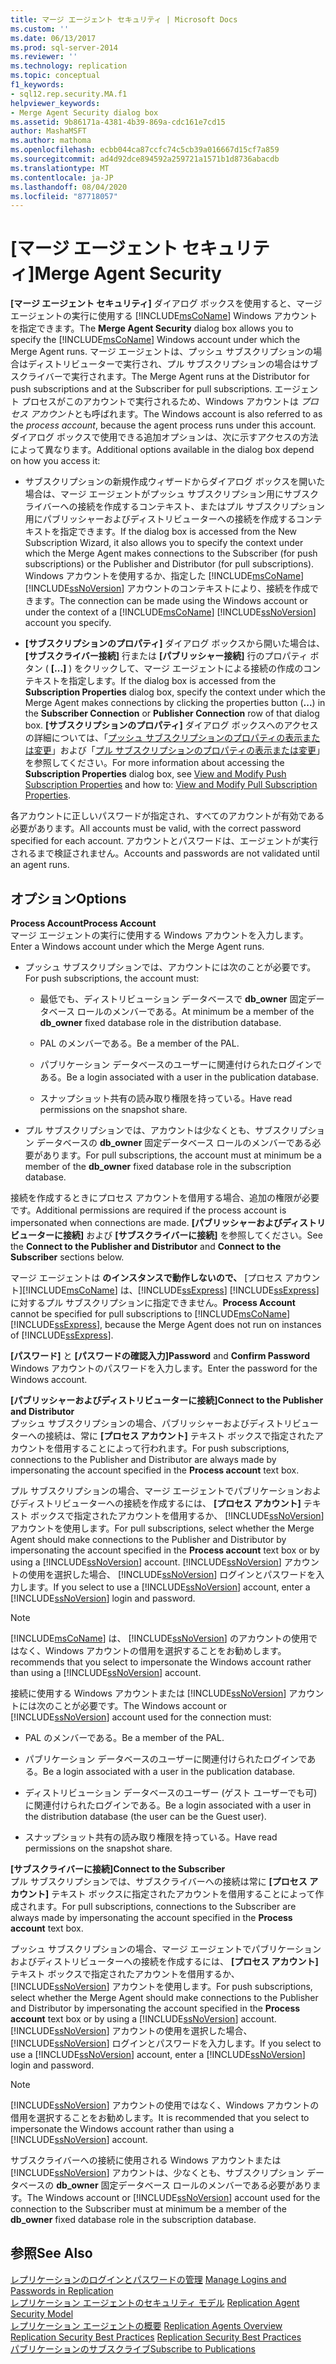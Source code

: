 ```yaml
---
title: マージ エージェント セキュリティ | Microsoft Docs
ms.custom: ''
ms.date: 06/13/2017
ms.prod: sql-server-2014
ms.reviewer: ''
ms.technology: replication
ms.topic: conceptual
f1_keywords:
- sql12.rep.security.MA.f1
helpviewer_keywords:
- Merge Agent Security dialog box
ms.assetid: 9b86171a-4381-4b39-869a-cdc161e7cd15
author: MashaMSFT
ms.author: mathoma
ms.openlocfilehash: ecbb044ca87ccfc74c5cb39a016667d15cf7a859
ms.sourcegitcommit: ad4d92dce894592a259721a1571b1d8736abacdb
ms.translationtype: MT
ms.contentlocale: ja-JP
ms.lasthandoff: 08/04/2020
ms.locfileid: "87718057"
---
```

# <a name="merge-agent-security"></a><span data-ttu-id="7dcda-102">[マージ エージェント セキュリティ]</span><span class="sxs-lookup"><span data-stu-id="7dcda-102">Merge Agent Security</span></span>
  <span data-ttu-id="7dcda-103">**[マージ エージェント セキュリティ]** ダイアログ ボックスを使用すると、マージ エージェントの実行に使用する [!INCLUDE[msCoName](../../includes/msconame-md.md)] Windows アカウントを指定できます。</span><span class="sxs-lookup"><span data-stu-id="7dcda-103">The **Merge Agent Security** dialog box allows you to specify the [!INCLUDE[msCoName](../../includes/msconame-md.md)] Windows account under which the Merge Agent runs.</span></span> <span data-ttu-id="7dcda-104">マージ エージェントは、プッシュ サブスクリプションの場合はディストリビューターで実行され、プル サブスクリプションの場合はサブスクライバーで実行されます。</span><span class="sxs-lookup"><span data-stu-id="7dcda-104">The Merge Agent runs at the Distributor for push subscriptions and at the Subscriber for pull subscriptions.</span></span> <span data-ttu-id="7dcda-105">エージェント プロセスがこのアカウントで実行されるため、Windows アカウントは *プロセス アカウント*とも呼ばれます。</span><span class="sxs-lookup"><span data-stu-id="7dcda-105">The Windows account is also referred to as the *process account*, because the agent process runs under this account.</span></span> <span data-ttu-id="7dcda-106">ダイアログ ボックスで使用できる追加オプションは、次に示すアクセスの方法によって異なります。</span><span class="sxs-lookup"><span data-stu-id="7dcda-106">Additional options available in the dialog box depend on how you access it:</span></span>  
  
-   <span data-ttu-id="7dcda-107">サブスクリプションの新規作成ウィザードからダイアログ ボックスを開いた場合は、マージ エージェントがプッシュ サブスクリプション用にサブスクライバーへの接続を作成するコンテキスト、またはプル サブスクリプション用にパブリッシャーおよびディストリビューターへの接続を作成するコンテキストを指定できます。</span><span class="sxs-lookup"><span data-stu-id="7dcda-107">If the dialog box is accessed from the New Subscription Wizard, it also allows you to specify the context under which the Merge Agent makes connections to the Subscriber (for push subscriptions) or the Publisher and Distributor (for pull subscriptions).</span></span> <span data-ttu-id="7dcda-108">Windows アカウントを使用するか、指定した [!INCLUDE[msCoName](../../includes/msconame-md.md)] [!INCLUDE[ssNoVersion](../../includes/ssnoversion-md.md)] アカウントのコンテキストにより、接続を作成できます。</span><span class="sxs-lookup"><span data-stu-id="7dcda-108">The connection can be made using the Windows account or under the context of a [!INCLUDE[msCoName](../../includes/msconame-md.md)] [!INCLUDE[ssNoVersion](../../includes/ssnoversion-md.md)] account you specify.</span></span>  
  
-   <span data-ttu-id="7dcda-109">**[サブスクリプションのプロパティ]** ダイアログ ボックスから開いた場合は、 **[サブスクライバー接続]** 行または **[パブリッシャー接続]** 行のプロパティ ボタン ( **[...]** ) をクリックして、マージ エージェントによる接続の作成のコンテキストを指定します。</span><span class="sxs-lookup"><span data-stu-id="7dcda-109">If the dialog box is accessed from the **Subscription Properties** dialog box, specify the context under which the Merge Agent makes connections by clicking the properties button (**...**) in the **Subscriber Connection** or **Publisher Connection** row of that dialog box.</span></span> <span data-ttu-id="7dcda-110">**[サブスクリプションのプロパティ]** ダイアログ ボックスへのアクセスの詳細については、「[プッシュ サブスクリプションのプロパティの表示または変更](view-and-modify-push-subscription-properties.md)」および「[プル サブスクリプションのプロパティの表示または変更](view-and-modify-pull-subscription-properties.md)」を参照してください。</span><span class="sxs-lookup"><span data-stu-id="7dcda-110">For more information about accessing the **Subscription Properties** dialog box, see [View and Modify Push Subscription Properties](view-and-modify-push-subscription-properties.md) and how to: [View and Modify Pull Subscription Properties](view-and-modify-pull-subscription-properties.md).</span></span>  
  
 <span data-ttu-id="7dcda-111">各アカウントに正しいパスワードが指定され、すべてのアカウントが有効である必要があります。</span><span class="sxs-lookup"><span data-stu-id="7dcda-111">All accounts must be valid, with the correct password specified for each account.</span></span> <span data-ttu-id="7dcda-112">アカウントとパスワードは、エージェントが実行されるまで検証されません。</span><span class="sxs-lookup"><span data-stu-id="7dcda-112">Accounts and passwords are not validated until an agent runs.</span></span>  
  
## <a name="options"></a><span data-ttu-id="7dcda-113">オプション</span><span class="sxs-lookup"><span data-stu-id="7dcda-113">Options</span></span>  
 <span data-ttu-id="7dcda-114">**Process Account**</span><span class="sxs-lookup"><span data-stu-id="7dcda-114">**Process Account**</span></span>  
 <span data-ttu-id="7dcda-115">マージ エージェントの実行に使用する Windows アカウントを入力します。</span><span class="sxs-lookup"><span data-stu-id="7dcda-115">Enter a Windows account under which the Merge Agent runs.</span></span>  
  
-   <span data-ttu-id="7dcda-116">プッシュ サブスクリプションでは、アカウントには次のことが必要です。</span><span class="sxs-lookup"><span data-stu-id="7dcda-116">For push subscriptions, the account must:</span></span>  
  
    -   <span data-ttu-id="7dcda-117">最低でも、ディストリビューション データベースで **db_owner** 固定データベース ロールのメンバーである。</span><span class="sxs-lookup"><span data-stu-id="7dcda-117">At minimum be a member of the **db_owner** fixed database role in the distribution database.</span></span>  
  
    -   <span data-ttu-id="7dcda-118">PAL のメンバーである。</span><span class="sxs-lookup"><span data-stu-id="7dcda-118">Be a member of the PAL.</span></span>  
  
    -   <span data-ttu-id="7dcda-119">パブリケーション データベースのユーザーに関連付けられたログインである。</span><span class="sxs-lookup"><span data-stu-id="7dcda-119">Be a login associated with a user in the publication database.</span></span>  
  
    -   <span data-ttu-id="7dcda-120">スナップショット共有の読み取り権限を持っている。</span><span class="sxs-lookup"><span data-stu-id="7dcda-120">Have read permissions on the snapshot share.</span></span>  
  
-   <span data-ttu-id="7dcda-121">プル サブスクリプションでは、アカウントは少なくとも、サブスクリプション データベースの **db_owner** 固定データベース ロールのメンバーである必要があります。</span><span class="sxs-lookup"><span data-stu-id="7dcda-121">For pull subscriptions, the account must at minimum be a member of the **db_owner** fixed database role in the subscription database.</span></span>  
  
 <span data-ttu-id="7dcda-122">接続を作成するときにプロセス アカウントを借用する場合、追加の権限が必要です。</span><span class="sxs-lookup"><span data-stu-id="7dcda-122">Additional permissions are required if the process account is impersonated when connections are made.</span></span> <span data-ttu-id="7dcda-123">**[パブリッシャーおよびディストリビューターに接続]** および **[サブスクライバーに接続]** を参照してください。</span><span class="sxs-lookup"><span data-stu-id="7dcda-123">See the **Connect to the Publisher and Distributor** and **Connect to the Subscriber** sections below.</span></span>  
  
 <span data-ttu-id="7dcda-124">マージ エージェントは  **のインスタンスで動作しないので、** [プロセス アカウント][!INCLUDE[msCoName](../../includes/msconame-md.md)] は、[!INCLUDE[ssExpress](../../includes/ssexpress-md.md)] [!INCLUDE[ssExpress](../../includes/ssexpress-md.md)] に対するプル サブスクリプションに指定できません。</span><span class="sxs-lookup"><span data-stu-id="7dcda-124">**Process Account** cannot be specified for pull subscriptions to [!INCLUDE[msCoName](../../includes/msconame-md.md)] [!INCLUDE[ssExpress](../../includes/ssexpress-md.md)], because the Merge Agent does not run on instances of [!INCLUDE[ssExpress](../../includes/ssexpress-md.md)].</span></span>  
  
 <span data-ttu-id="7dcda-125">**[パスワード]** と **[パスワードの確認入力]**</span><span class="sxs-lookup"><span data-stu-id="7dcda-125">**Password** and **Confirm Password**</span></span>  
 <span data-ttu-id="7dcda-126">Windows アカウントのパスワードを入力します。</span><span class="sxs-lookup"><span data-stu-id="7dcda-126">Enter the password for the Windows account.</span></span>  
  
 <span data-ttu-id="7dcda-127">**[パブリッシャーおよびディストリビューターに接続]**</span><span class="sxs-lookup"><span data-stu-id="7dcda-127">**Connect to the Publisher and Distributor**</span></span>  
 <span data-ttu-id="7dcda-128">プッシュ サブスクリプションの場合、パブリッシャーおよびディストリビューターへの接続は、常に **[プロセス アカウント]** テキスト ボックスで指定されたアカウントを借用することによって行われます。</span><span class="sxs-lookup"><span data-stu-id="7dcda-128">For push subscriptions, connections to the Publisher and Distributor are always made by impersonating the account specified in the **Process account** text box.</span></span>  
  
 <span data-ttu-id="7dcda-129">プル サブスクリプションの場合、マージ エージェントでパブリケーションおよびディストリビューターへの接続を作成するには、 **[プロセス アカウント]** テキスト ボックスで指定されたアカウントを借用するか、 [!INCLUDE[ssNoVersion](../../includes/ssnoversion-md.md)] アカウントを使用します。</span><span class="sxs-lookup"><span data-stu-id="7dcda-129">For pull subscriptions, select whether the Merge Agent should make connections to the Publisher and Distributor by impersonating the account specified in the **Process account** text box or by using a [!INCLUDE[ssNoVersion](../../includes/ssnoversion-md.md)] account.</span></span> <span data-ttu-id="7dcda-130">[!INCLUDE[ssNoVersion](../../includes/ssnoversion-md.md)] アカウントの使用を選択した場合、 [!INCLUDE[ssNoVersion](../../includes/ssnoversion-md.md)] ログインとパスワードを入力します。</span><span class="sxs-lookup"><span data-stu-id="7dcda-130">If you select to use a [!INCLUDE[ssNoVersion](../../includes/ssnoversion-md.md)] account, enter a [!INCLUDE[ssNoVersion](../../includes/ssnoversion-md.md)] login and password.</span></span>  
  
> [!NOTE]  
>  [!INCLUDE[msCoName](../../includes/msconame-md.md)] <span data-ttu-id="7dcda-131">は、 [!INCLUDE[ssNoVersion](../../includes/ssnoversion-md.md)] のアカウントの使用ではなく、Windows アカウントの借用を選択することをお勧めします。</span><span class="sxs-lookup"><span data-stu-id="7dcda-131">recommends that you select to impersonate the Windows account rather than using a [!INCLUDE[ssNoVersion](../../includes/ssnoversion-md.md)] account.</span></span>  
  
 <span data-ttu-id="7dcda-132">接続に使用する Windows アカウントまたは [!INCLUDE[ssNoVersion](../../includes/ssnoversion-md.md)] アカウントには次のことが必要です。</span><span class="sxs-lookup"><span data-stu-id="7dcda-132">The Windows account or [!INCLUDE[ssNoVersion](../../includes/ssnoversion-md.md)] account used for the connection must:</span></span>  
  
-   <span data-ttu-id="7dcda-133">PAL のメンバーである。</span><span class="sxs-lookup"><span data-stu-id="7dcda-133">Be a member of the PAL.</span></span>  
  
-   <span data-ttu-id="7dcda-134">パブリケーション データベースのユーザーに関連付けられたログインである。</span><span class="sxs-lookup"><span data-stu-id="7dcda-134">Be a login associated with a user in the publication database.</span></span>  
  
-   <span data-ttu-id="7dcda-135">ディストリビューション データベースのユーザー (ゲスト ユーザーでも可) に関連付けられたログインである。</span><span class="sxs-lookup"><span data-stu-id="7dcda-135">Be a login associated with a user in the distribution database (the user can be the Guest user).</span></span>  
  
-   <span data-ttu-id="7dcda-136">スナップショット共有の読み取り権限を持っている。</span><span class="sxs-lookup"><span data-stu-id="7dcda-136">Have read permissions on the snapshot share.</span></span>  
  
 <span data-ttu-id="7dcda-137">**[サブスクライバーに接続]**</span><span class="sxs-lookup"><span data-stu-id="7dcda-137">**Connect to the Subscriber**</span></span>  
 <span data-ttu-id="7dcda-138">プル サブスクリプションでは、サブスクライバーへの接続は常に **[プロセス アカウント]** テキスト ボックスに指定されたアカウントを借用することによって作成されます。</span><span class="sxs-lookup"><span data-stu-id="7dcda-138">For pull subscriptions, connections to the Subscriber are always made by impersonating the account specified in the **Process account** text box.</span></span>  
  
 <span data-ttu-id="7dcda-139">プッシュ サブスクリプションの場合、マージ エージェントでパブリケーションおよびディストリビューターへの接続を作成するには、 **[プロセス アカウント]** テキスト ボックスで指定されたアカウントを借用するか、 [!INCLUDE[ssNoVersion](../../includes/ssnoversion-md.md)] アカウントを使用します。</span><span class="sxs-lookup"><span data-stu-id="7dcda-139">For push subscriptions, select whether the Merge Agent should make connections to the Publisher and Distributor by impersonating the account specified in the **Process account** text box or by using a [!INCLUDE[ssNoVersion](../../includes/ssnoversion-md.md)] account.</span></span> <span data-ttu-id="7dcda-140">[!INCLUDE[ssNoVersion](../../includes/ssnoversion-md.md)] アカウントの使用を選択した場合、 [!INCLUDE[ssNoVersion](../../includes/ssnoversion-md.md)] ログインとパスワードを入力します。</span><span class="sxs-lookup"><span data-stu-id="7dcda-140">If you select to use a [!INCLUDE[ssNoVersion](../../includes/ssnoversion-md.md)] account, enter a [!INCLUDE[ssNoVersion](../../includes/ssnoversion-md.md)] login and password.</span></span>  
  
> [!NOTE]  
>  <span data-ttu-id="7dcda-141">[!INCLUDE[ssNoVersion](../../includes/ssnoversion-md.md)] アカウントの使用ではなく、Windows アカウントの借用を選択することをお勧めします。</span><span class="sxs-lookup"><span data-stu-id="7dcda-141">It is recommended that you select to impersonate the Windows account rather than using a [!INCLUDE[ssNoVersion](../../includes/ssnoversion-md.md)] account.</span></span>  
  
 <span data-ttu-id="7dcda-142">サブスクライバーへの接続に使用される Windows アカウントまたは [!INCLUDE[ssNoVersion](../../includes/ssnoversion-md.md)] アカウントは、少なくとも、サブスクリプション データベースの **db_owner** 固定データベース ロールのメンバーである必要があります。</span><span class="sxs-lookup"><span data-stu-id="7dcda-142">The Windows account or [!INCLUDE[ssNoVersion](../../includes/ssnoversion-md.md)] account used for the connection to the Subscriber must at minimum be a member of the **db_owner** fixed database role in the subscription database.</span></span>  
  
## <a name="see-also"></a><span data-ttu-id="7dcda-143">参照</span><span class="sxs-lookup"><span data-stu-id="7dcda-143">See Also</span></span>  
 <span data-ttu-id="7dcda-144">[レプリケーションのログインとパスワードの管理](security/identity-and-access-control-replication.md#manage-logins-and-passwords-in-replication) </span><span class="sxs-lookup"><span data-stu-id="7dcda-144">[Manage Logins and Passwords in Replication](security/identity-and-access-control-replication.md#manage-logins-and-passwords-in-replication) </span></span>  
 <span data-ttu-id="7dcda-145">[レプリケーション エージェントのセキュリティ モデル](security/replication-agent-security-model.md) </span><span class="sxs-lookup"><span data-stu-id="7dcda-145">[Replication Agent Security Model](security/replication-agent-security-model.md) </span></span>  
 <span data-ttu-id="7dcda-146">[レプリケーション エージェントの概要](agents/replication-agents-overview.md) </span><span class="sxs-lookup"><span data-stu-id="7dcda-146">[Replication Agents Overview](agents/replication-agents-overview.md) </span></span>  
 <span data-ttu-id="7dcda-147">[Replication Security Best Practices](security/replication-security-best-practices.md) </span><span class="sxs-lookup"><span data-stu-id="7dcda-147">[Replication Security Best Practices](security/replication-security-best-practices.md) </span></span>  
 [<span data-ttu-id="7dcda-148">パブリケーションのサブスクライブ</span><span class="sxs-lookup"><span data-stu-id="7dcda-148">Subscribe to Publications</span></span>](subscribe-to-publications.md)  
  
  
